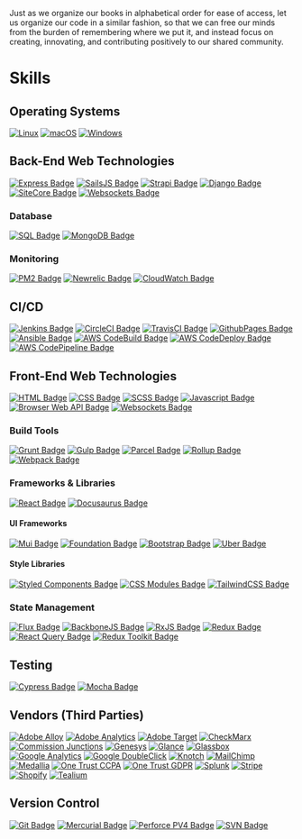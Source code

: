 Just as we organize our books in alphabetical order for ease of access, let us organize our code in a similar fashion, so that we can free our minds from the burden of remembering where we put it, and instead focus on creating, innovating, and contributing positively to our shared community.

# Skills

## Operating Systems

[![Linux](https://svgshare.com/i/Zhy.svg)](https://svgshare.com/i/Zhy.svg)
[![macOS](https://svgshare.com/i/ZjP.svg)](https://www.apple.com/macos/ventura/)
[![Windows](https://svgshare.com/i/ZhY.svg)](https://www.microsoft.com/en-us/windows?r=1)

## Back-End Web Technologies

[![Express Badge](https://img.shields.io/badge/framework-expressjs-critical.svg)](https://expressjs.com/)
[![SailsJS Badge](https://img.shields.io/badge/framework-sailsjs-critical.svg)](https://sailsjs.com/)
[![Strapi Badge](https://img.shields.io/badge/framework-strapi-critical.svg)](https://strapi.io/)
[![Django Badge](https://img.shields.io/badge/framework-django-critical.svg)](https://www.djangoproject.com/)
[![SiteCore Badge](https://img.shields.io/badge/framework-SiteCore-critical.svg)](https://www.sitecore.com/)
[![Websockets Badge](https://img.shields.io/badge/framework-websockets-critical.svg)](https://developer.mozilla.org/en-US/docs/Web/API/WebSockets_API)

### Database

[![SQL Badge](https://img.shields.io/badge/monitoring-pm2-critical.svg)](https://www.mysql.com/)
[![MongoDB Badge](https://img.shields.io/badge/monitoring-newrelic-critical.svg)](https://www.mongodb.com/)

### Monitoring

[![PM2 Badge](https://img.shields.io/badge/monitoring-pm2-critical.svg)](https://pm2.keymetrics.io/docs/usage/monitoring/)
[![Newrelic Badge](https://img.shields.io/badge/monitoring-newrelic-critical.svg)](https://newrelic.com/)
[![CloudWatch Badge](https://img.shields.io/badge/monitoring-cloudwatch-critical.svg)](https://docs.aws.amazon.com/cloudwatch/index.html)

## CI/CD

[![Jenkins Badge](https://img.shields.io/badge/build-jenkins-critical.svg)](https://www.jenkins.io/)
[![CircleCI Badge](https://img.shields.io/badge/build-circleci-critical.svg)](https://circleci.com/)
[![TravisCI Badge](https://img.shields.io/badge/build-travisci-critical.svg)](https://www.travis-ci.com/)
[![GithubPages Badge](https://img.shields.io/badge/build-githubpages-critical.svg)](https://pages.github.com/)
[![Ansible Badge](https://img.shields.io/badge/build-ansible-critical.svg)](https://www.ansible.com/)
[![AWS CodeBuild Badge](https://img.shields.io/badge/build-aws%20codebuild-critical.svg)](https://aws.amazon.com/codebuild/)
[![AWS CodeDeploy Badge](https://img.shields.io/badge/build-aws%20codedeploy-critical.svg)](https://aws.amazon.com/codedeploy/)
[![AWS CodePipeline Badge](https://img.shields.io/badge/build-aws%20codepipeline-critical.svg)](https://aws.amazon.com/codepipeline/)

## Front-End Web Technologies

[![HTML Badge](https://img.shields.io/badge/language-HTML-blue.svg)](https://www.w3schools.com/html/)
[![CSS Badge](https://img.shields.io/badge/language-CSS-blue.svg)](https://www.w3schools.com/css/)
[![SCSS Badge](https://img.shields.io/badge/language-SCSS-blue.svg)](https://sass-lang.com/)
[![Javascript Badge](https://img.shields.io/badge/language-Javascript-blue.svg)](https://developer.mozilla.org/en-US/docs/Web/JavaScript)
[![Browser Web API Badge](https://img.shields.io/badge/language-BrowserAPI-blue.svg)](https://developer.chrome.com/docs/extensions/reference/)
[![Websockets Badge](https://img.shields.io/badge/framework-websockets-blue.svg)](https://www.sitecore.com/)

### Build Tools

[![Grunt Badge](https://img.shields.io/badge/tool-grunt-blue.svg)](https://gruntjs.com/)
[![Gulp Badge](https://img.shields.io/badge/tool-gulp-blue.svg)](https://gulpjs.com/)
[![Parcel Badge](https://img.shields.io/badge/tool-parcel-blue.svg)](https://parceljs.org/)
[![Rollup Badge](https://img.shields.io/badge/tool-rollup-blue.svg)](https://rollupjs.org/)
[![Webpack Badge](https://img.shields.io/badge/tool-webpack-blue.svg)](https://webpack.js.org/)

### Frameworks & Libraries

[![React Badge](https://img.shields.io/badge/framework-react-blue.svg)](https://reactjs.org/)
[![Docusaurus Badge](https://img.shields.io/badge/framework-docusaurus-blue.svg)](https://docusaurus.io/)

#### UI Frameworks

[![Mui Badge](https://img.shields.io/badge/ui-mui-blue.svg)](https://mui.com/)
[![Foundation Badge](https://img.shields.io/badge/ui-foundation-blue.svg)](https://get.foundation/)
[![Bootstrap Badge](https://img.shields.io/badge/ui-bootstrap-blue.svg)](https://getbootstrap.com/)
[![Uber Badge](https://img.shields.io/badge/ui-baseweb.design-blue.svg)](https://baseweb.design/)

#### Style Libraries

[![Styled Components Badge](https://img.shields.io/badge/library-styled.components-blue.svg)](https://styled-components.com/)
[![CSS Modules Badge](https://img.shields.io/badge/library-css.modules-blue.svg)](https://github.com/css-modules/css-modules)
[![TailwindCSS Badge](https://img.shields.io/badge/library-tailwind-blue.svg)](https://tailwindcss.com/)

### State Management

[![Flux Badge](https://img.shields.io/badge/framework-flux-blue.svg)](https://facebookarchive.github.io/flux/)
[![BackboneJS Badge](https://img.shields.io/badge/framework-backbone-blue.svg)](https://backbonejs.org/)
[![RxJS Badge](https://img.shields.io/badge/framework-rxjs-blue.svg)](https://rxjs.dev/guide/overview)
[![Redux Badge](https://img.shields.io/badge/framework-redux-blue.svg)](https://redux.js.org/)
[![React Query Badge](https://img.shields.io/badge/framework-react%20query-blue.svg)](https://react-query-v3.tanstack.com/)
[![Redux Toolkit Badge](https://img.shields.io/badge/framework-redux%20toolkit-blue.svg)](https://redux-toolkit.js.org/)

## Testing

[![Cypress Badge](https://img.shields.io/badge/testing-cypress-green.svg)](https://www.cypress.io/)
[![Mocha Badge](https://img.shields.io/badge/testing-mocha-green.svg)](https://mochajs.org/)

## Vendors (Third Parties)

[![Adobe Alloy](https://img.shields.io/badge/build-adobe%20alloy-yellowgreen.svg)](https://github.com/adobe/alloy)
[![Adobe Analytics](https://img.shields.io/badge/build-adobe%20analytics-yellowgreen.svg)](https://business.adobe.com/products/analytics/adobe-analytics.html)
[![Adobe Target](https://img.shields.io/badge/build-adobe%20target-yellowgreen.svg)](https://business.adobe.com/products/target/adobe-target.html)
[![CheckMarx](https://img.shields.io/badge/build-checkmarx-yellowgreen.svg)](https://checkmarx.com/)
[![Commission Junctions](https://img.shields.io/badge/build-commission%20junctions-yellowgreen.svg)](https://www.cj.com/)
[![Genesys](https://img.shields.io/badge/build-genesys-yellowgreen.svg)](https://www.genesys.com/)
[![Glance](https://img.shields.io/badge/build-glance-yellowgreen.svg)](https://ww2.glance.net/)
[![Glassbox](https://img.shields.io/badge/build-glassbox-yellowgreen.svg)](https://www.glassbox.com/)
[![Google Analytics](https://img.shields.io/badge/build-google%20analytics-yellowgreen.svg)](https://shields.io/)
[![Google DoubleClick](https://img.shields.io/badge/build-google%20doubleclick-yellowgreen.svg)](https://marketingplatform.google.com/about/enterprise/)
[![Knotch](https://img.shields.io/badge/build-knotch-yellowgreen.svg)](https://knotch.com/)
[![MailChimp](https://img.shields.io/badge/build-mailchimp-yellowgreen.svg)](https://mailchimp.com/)
[![Medallia](https://img.shields.io/badge/build-medallia-yellowgreen.svg)](https://www.medallia.com/)
[![One Trust CCPA](https://img.shields.io/badge/build-onetrust%20ccpa-yellowgreen.svg)](https://www.onetrust.com/solutions/ccpa-compliance/)
[![One Trust GDPR](https://img.shields.io/badge/build-onetrust%20gdpr-yellowgreen.svg)](https://www.onetrust.com/solutions/gdpr-compliance/)
[![Splunk](https://img.shields.io/badge/build-splunk-yellowgreen.svg)](https://www.splunk.com/en_us/download/splunk-cloud.html)
[![Stripe](https://img.shields.io/badge/build-stripe-yellowgreen.svg)](https://stripe.com/)
[![Shopify](https://img.shields.io/badge/build-shopify-yellowgreen.svg)](https://www.shopify.com/)
[![Tealium](https://img.shields.io/badge/build-tealium-yellowgreen.svg)](https://tealium.com/)

## Version Control

[![Git Badge](https://img.shields.io/badge/version-git-yellow.svg)](https://git-scm.com/)
[![Mercurial Badge](https://img.shields.io/badge/version-merurial-yellow.svg)](https://www.mercurial-scm.org/)
[![Perforce PV4 Badge](https://img.shields.io/badge/version-pv4-yellow.svg)](https://www.perforce.com/downloads/helix-visual-client-p4v)
[![SVN Badge](https://img.shields.io/badge/version-svn-yellow.svg)](https://subversion.apache.org/)
